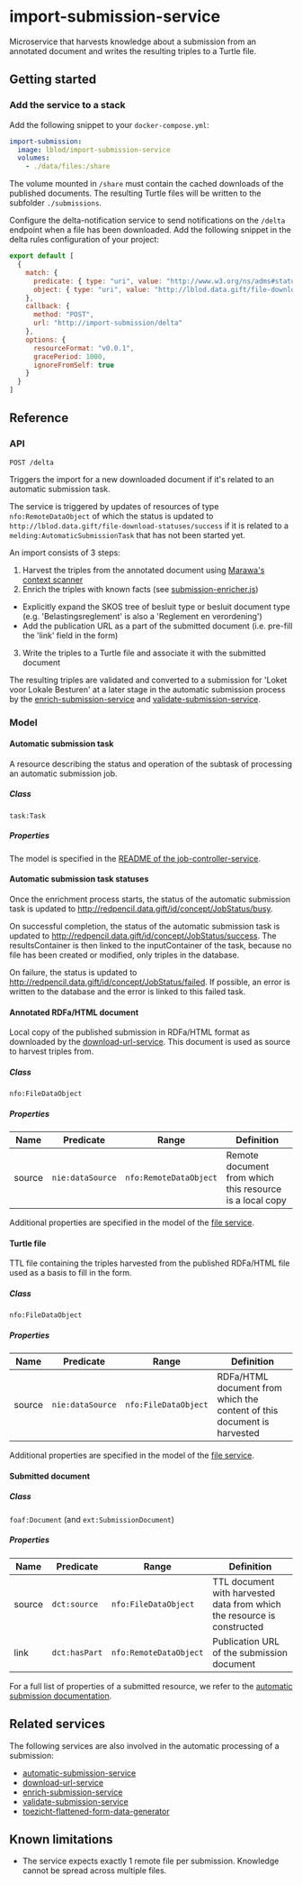 # import-submission-service

Microservice that harvests knowledge about a submission from an annotated
document and writes the resulting triples to a Turtle file.

## Getting started

### Add the service to a stack

Add the following snippet to your `docker-compose.yml`:

```yaml
import-submission:
  image: lblod/import-submission-service
  volumes:
    - ./data/files:/share
```

The volume mounted in `/share` must contain the cached downloads of the
published documents. The resulting Turtle files will be written to the
subfolder `./submissions`.

Configure the delta-notification service to send notifications on the `/delta`
endpoint when a file has been downloaded. Add the following snippet in the
delta rules configuration of your project:

```javascript
export default [
  {
    match: {
      predicate: { type: "uri", value: "http://www.w3.org/ns/adms#status" },
      object: { type: "uri", value: "http://lblod.data.gift/file-download-statuses/success"
    },
    callback: {
      method: "POST",
      url: "http://import-submission/delta"
    },
    options: {
      resourceFormat: "v0.0.1",
      gracePeriod: 1000,
      ignoreFromSelf: true
    }
  }
]
```

## Reference

### API

```
POST /delta
```

Triggers the import for a new downloaded document if it's related to an
automatic submission task.

The service is triggered by updates of resources of type `nfo:RemoteDataObject`
of which the status is updated to
`http://lblod.data.gift/file-download-statuses/success` if it is related to a
`melding:AutomaticSubmissionTask` that has not been started yet.

An import consists of 3 steps:
1. Harvest the triples from the annotated document using
   [Marawa's context scanner](https://github.com/lblod/marawa)
2. Enrich the triples with known facts (see
   [submission-enricher.js](https://github.com/lblod/import-submission-service/blob/master/lib/submission-enricher.js))
  * Explicitly expand the SKOS tree of besluit type or besluit document type
    (e.g. 'Belastingsreglement' is also a 'Reglement en verordening')
  * Add the publication URL as a part of the submitted document (i.e. pre-fill
    the 'link' field in the form)
3. Write the triples to a Turtle file and associate it with the submitted
   document

The resulting triples are validated and converted to a submission for 'Loket
voor Lokale Besturen' at a later stage in the automatic submission process by
the
[enrich-submission-service](https://github.com/lblod/enrich-submission-service)
and
[validate-submission-service](https://github.com/lblod/validate-submission-service).

### Model

#### Automatic submission task

A resource describing the status and operation of the subtask of processing an
automatic submission job.

##### Class

`task:Task`

##### Properties

The model is specified in the [README of the
job-controller-service](https://github.com/lblod/job-controller-service#task).

#### Automatic submission task statuses

Once the enrichment process starts, the status of the automatic submission task
is updated to http://redpencil.data.gift/id/concept/JobStatus/busy.

On successful completion, the status of the automatic submission task is
updated to http://redpencil.data.gift/id/concept/JobStatus/success. The
resultsContainer is then linked to the inputContainer of the task, because no
file has been created or modified, only triples in the database.

On failure, the status is updated to
http://redpencil.data.gift/id/concept/JobStatus/failed. If possible, an error
is written to the database and the error is linked to this failed task.

#### Annotated RDFa/HTML document

Local copy of the published submission in RDFa/HTML format as downloaded by the
[download-url-service](https://github.com/lblod/download-url-service). This
document is used as source to harvest triples from.

##### Class

`nfo:FileDataObject`

##### Properties

| Name   | Predicate        | Range                  | Definition                                               |
|--------|------------------|------------------------|----------------------------------------------------------|
| source | `nie:dataSource` | `nfo:RemoteDataObject` | Remote document from which this resource is a local copy |

Additional properties are specified in the model of the
[file service](https://github.com/mu-semtech/file-service#resources).

#### Turtle file

TTL file containing the triples harvested from the published RDFa/HTML file
used as a basis to fill in the form.

##### Class

`nfo:FileDataObject`

##### Properties

| Name   | Predicate        | Range                | Definition                                                               |
|--------|------------------|----------------------|--------------------------------------------------------------------------|
| source | `nie:dataSource` | `nfo:FileDataObject` | RDFa/HTML document from which the content of this document is harvested  |

Additional properties are specified in the model of the
[file service](https://github.com/mu-semtech/file-service#resources).

#### Submitted document

##### Class

`foaf:Document` (and `ext:SubmissionDocument`)

##### Properties

| Name   | Predicate     | Range                  | Definition                                                              |
|--------|---------------|------------------------|-------------------------------------------------------------------------|
| source | `dct:source`  | `nfo:FileDataObject`   | TTL document with harvested data from which the resource is constructed |
| link   | `dct:hasPart` | `nfo:RemoteDataObject` | Publication URL of the submission document                              |

For a full list of properties of a submitted resource, we refer to the
[automatic submission documentation](https://lblod.github.io/pages-vendors/#/docs/submission-annotations).

## Related services

The following services are also involved in the automatic processing of a submission:

* [automatic-submission-service](https://github.com/lblod/automatic-submission-service)
* [download-url-service](https://github.com/lblod/download-url-service)
* [enrich-submission-service](https://github.com/lblod/enrich-submission-service)
* [validate-submission-service](https://github.com/lblod/validate-submission-service)
* [toezicht-flattened-form-data-generator](https://github.com/lblod/toezicht-flattened-form-data-generator)

## Known limitations

* The service expects exactly 1 remote file per submission. Knowledge cannot be
  spread across multiple files.
